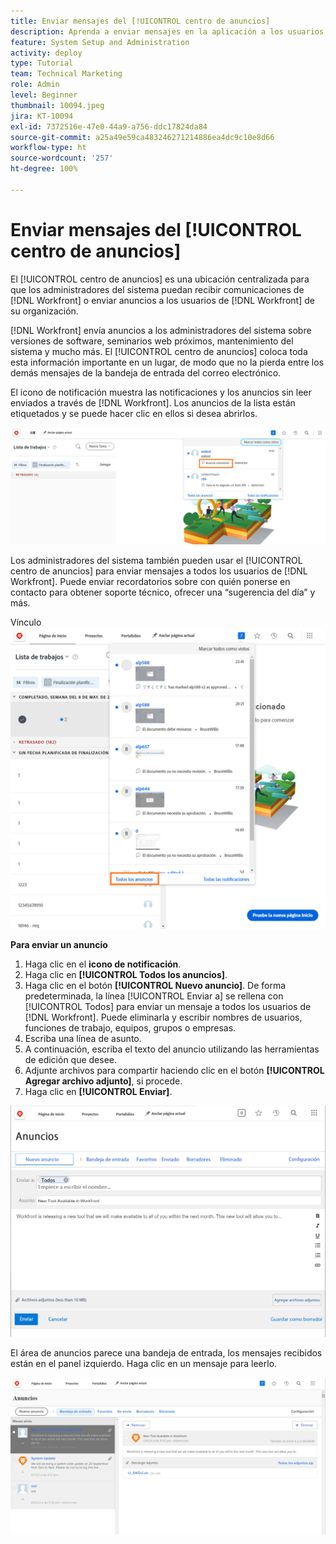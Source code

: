 ```yaml
---
title: Enviar mensajes del [!UICONTROL centro de anuncios]
description: Aprenda a enviar mensajes en la aplicación a los usuarios a través del [!UICONTROL centro de anuncios].
feature: System Setup and Administration
activity: deploy
type: Tutorial
team: Technical Marketing
role: Admin
level: Beginner
thumbnail: 10094.jpeg
jira: KT-10094
exl-id: 7372516e-47e0-44a9-a756-ddc17824da84
source-git-commit: a25a49e59ca483246271214886ea4dc9c10e8d66
workflow-type: ht
source-wordcount: '257'
ht-degree: 100%

---
```


<!---
this has the same content as the system administrator notification setup and mangement section of the email and inapp notificiations learning path
--->

# Enviar mensajes del [!UICONTROL centro de anuncios]

El [!UICONTROL centro de anuncios] es una ubicación centralizada para que los administradores del sistema puedan recibir comunicaciones de [!DNL Workfront] o enviar anuncios a los usuarios de [!DNL Workfront] de su organización.

[!DNL Workfront] envía anuncios a los administradores del sistema sobre versiones de software, seminarios web próximos, mantenimiento del sistema y mucho más. El [!UICONTROL centro de anuncios] coloca toda esta información importante en un lugar, de modo que no la pierda entre los demás mensajes de la bandeja de entrada del correo electrónico.

El icono de notificación muestra las notificaciones y los anuncios sin leer enviados a través de [!DNL Workfront]. Los anuncios de la lista están etiquetados y se puede hacer clic en ellos si desea abrirlos.

![Anuncio en la lista de mensajes bajo el icono de notificaciones](assets/admin-fund-announcements-1.png)

Los administradores del sistema también pueden usar el [!UICONTROL centro de anuncios] para enviar mensajes a todos los usuarios de [!DNL Workfront]. Puede enviar recordatorios sobre con quién ponerse en contacto para obtener soporte técnico, ofrecer una “sugerencia del día” y más.

Vínculo ![[!UICONTROL Todos los anuncios]](assets/admin-fund-announcements-2.png)

**Para enviar un anuncio**

1. Haga clic en el **icono de notificación**.
1. Haga clic en **[!UICONTROL Todos los anuncios]**.
1. Haga clic en el botón **[!UICONTROL Nuevo anuncio]**. De forma predeterminada, la línea [!UICONTROL Enviar a] se rellena con [!UICONTROL Todos] para enviar un mensaje a todos los usuarios de [!DNL Workfront]. Puede eliminarla y escribir nombres de usuarios, funciones de trabajo, equipos, grupos o empresas.
1. Escriba una línea de asunto.
1. A continuación, escriba el texto del anuncio utilizando las herramientas de edición que desee.
1. Adjunte archivos para compartir haciendo clic en el botón **[!UICONTROL Agregar archivo adjunto]**, si procede.
1. Haga clic en **[!UICONTROL Enviar]**.

![Escribir un anuncio en la página [!UICONTROL Anuncios]](assets/admin-fund-announcements-3.png)

El área de anuncios parece una bandeja de entrada, los mensajes recibidos están en el panel izquierdo. Haga clic en un mensaje para leerlo.

![Página de anuncios](assets/admin-fund-announcements-4.png)
